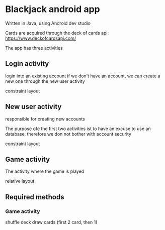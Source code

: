 # Blackjack android app

Written in Java, using Android dev studio

Cards are acquired through the deck of cards api:
https://www.deckofcardsapi.com/

The app has three activities

## Login activity

login into an existing account
if we don't have an account, we can create a new one through the new user activity

constraint layout

## New user activity

responsible for creating new accounts

The purpose ofe the first two activities ist to have an excuse to use an database, therefore we don not bother with account security

constraint layout

## Game activity

The activity where the game is played

relative layout

## Required methods

### Game activity

shuffle deck
draw cards (first 2 card, then 1)
